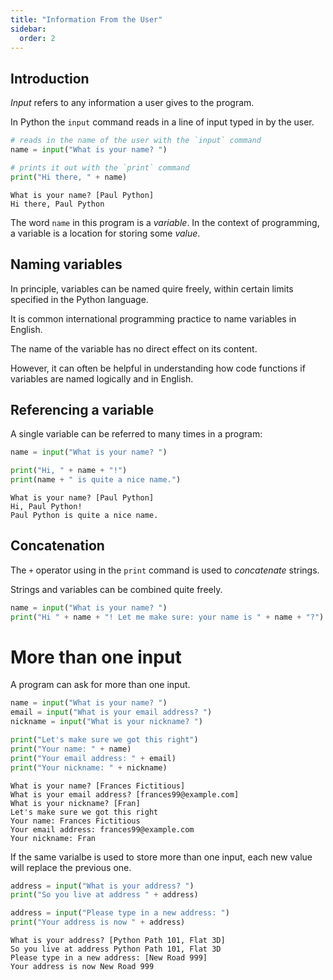 ```yaml
---
title: "Information From the User"
sidebar:
  order: 2
---
```


## Introduction

_Input_ refers to any information a user gives to the program.

In Python the `input` command reads in a line of input typed in by the user.

```py
# reads in the name of the user with the `input` command
name = input("What is your name? ")

# prints it out with the `print` command
print("Hi there, " + name)
```

```
What is your name? [Paul Python]
Hi there, Paul Python
```

The word `name` in this program is a _variable_. In the context of programming, a variable is a location for storing some _value_.

## Naming variables

In principle, variables can be named quire freely, within certain limits specified in the Python language.

It is common international programming practice to name variables in English.

The name of the variable has no direct effect on its content.

However, it can often be helpful in understanding how code functions if variables are named logically and in English.

## Referencing a variable

A single variable can be referred to many times in a program:

```py
name = input("What is your name? ")

print("Hi, " + name + "!")
print(name + " is quite a nice name.")
```

```
What is your name? [Paul Python]
Hi, Paul Python!
Paul Python is quite a nice name.
```

## Concatenation

The `+` operator using in the `print` command is used to _concatenate_ strings.

Strings and variables can be combined quite freely.

```py
name = input("What is your name? ")
print("Hi " + name + "! Let me make sure: your name is " + name + "?")
```

# More than one input

A program can ask for more than one input.

```py
name = input("What is your name? ")
email = input("What is your email address? ")
nickname = input("What is your nickname? ")

print("Let's make sure we got this right")
print("Your name: " + name)
print("Your email address: " + email)
print("Your nickname: " + nickname)
```

```
What is your name? [Frances Fictitious]
What is your email address? [frances99@example.com]
What is your nickname? [Fran]
Let's make sure we got this right
Your name: Frances Fictitious
Your email address: frances99@example.com
Your nickname: Fran
```

If the same varialbe is used to store more than one input, each new value will replace the previous one.

```py
address = input("What is your address? ")
print("So you live at address " + address)

address = input("Please type in a new address: ")
print("Your address is now " + address)
```

```
What is your address? [Python Path 101, Flat 3D]
So you live at address Python Path 101, Flat 3D
Please type in a new address: [New Road 999]
Your address is now New Road 999
```
